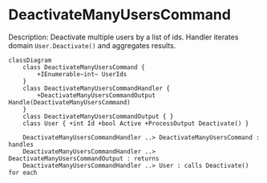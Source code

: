 ﻿# DeactivateManyUsersCommand

Description: Deactivate multiple users by a list of ids. Handler iterates domain `User.Deactivate()` and aggregates results.

```mermaid
classDiagram
    class DeactivateManyUsersCommand {
        +IEnumerable~int~ UserIds
    }
    class DeactivateManyUsersCommandHandler {
        +DeactivateManyUsersCommandOutput Handle(DeactivateManyUsersCommand)
    }
    class DeactivateManyUsersCommandOutput { }
    class User { +int Id +bool Active +ProcessOutput Deactivate() }

    DeactivateManyUsersCommandHandler ..> DeactivateManyUsersCommand : handles
    DeactivateManyUsersCommandHandler ..> DeactivateManyUsersCommandOutput : returns
    DeactivateManyUsersCommandHandler ..> User : calls Deactivate() for each
```

